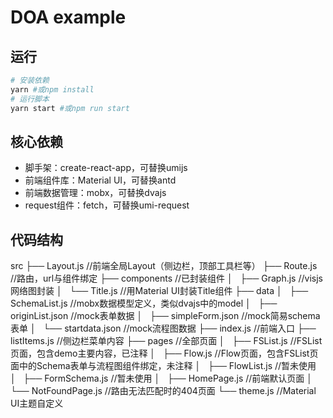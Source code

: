 # DOA example

## 运行
```sh
# 安装依赖
yarn #或npm install
# 运行脚本
yarn start #或npm run start
```

## 核心依赖

- 脚手架：create-react-app，可替换umijs
- 前端组件库：Material UI，可替换antd
- 前端数据管理：mobx，可替换dvajs
- request组件：fetch，可替换umi-request

## 代码结构

src
├── Layout.js //前端全局Layout（侧边栏，顶部工具栏等）
├── Route.js //路由，url与组件绑定
├── components //已封装组件
│   ├── Graph.js //visjs网络图封装
│   └── Title.js //用Material UI封装Title组件
├── data
│   ├── SchemaList.js //mobx数据模型定义，类似dvajs中的model
│   ├── originList.json //mock表单数据
│   ├── simpleForm.json //mock简易schema表单
│   └── startdata.json //mock流程图数据
├── index.js //前端入口
├── listItems.js //侧边栏菜单内容
├── pages //全部页面
│   ├── FSList.js //FSList页面，包含demo主要内容，已注释
│   ├── Flow.js //Flow页面，包含FSList页面中的Schema表单与流程图组件绑定，未注释
│   ├── FlowList.js //暂未使用
│   ├── FormSchema.js //暂未使用
│   ├── HomePage.js //前端默认页面
│   └── NotFoundPage.js //路由无法匹配时的404页面
└── theme.js //Material UI主题自定义
